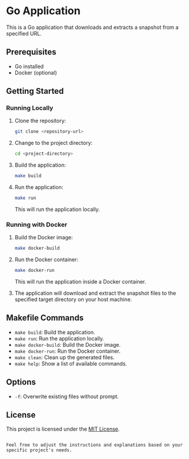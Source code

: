 # Go Application

This is a Go application that downloads and extracts a snapshot from a specified URL.

## Prerequisites

- Go installed
- Docker (optional)

## Getting Started

### Running Locally

1. Clone the repository:

   ```bash
   git clone <repository-url>
   ```

2. Change to the project directory:

   ```bash
   cd <project-directory>
   ```

3. Build the application:

   ```bash
   make build
   ```

4. Run the application:

   ```bash
   make run
   ```

   This will run the application locally.

### Running with Docker

1. Build the Docker image:

   ```bash
   make docker-build
   ```

2. Run the Docker container:

   ```bash
   make docker-run
   ```

   This will run the application inside a Docker container.

3. The application will download and extract the snapshot files to the specified target directory on your host machine.

## Makefile Commands

- `make build`: Build the application.
- `make run`: Run the application locally.
- `make docker-build`: Build the Docker image.
- `make docker-run`: Run the Docker container.
- `make clean`: Clean up the generated files.
- `make help`: Show a list of available commands.

## Options

- `-f`: Overwrite existing files without prompt.

## License

This project is licensed under the [MIT License](LICENSE).
```

Feel free to adjust the instructions and explanations based on your specific project's needs.
